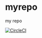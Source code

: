 # myrepo
my repo 

[![CircleCI](https://dl.circleci.com/status-badge/img/gh/settyr1/myrepo/tree/main.svg?style=svg)](https://dl.circleci.com/status-badge/redirect/gh/settyr1/myrepo/tree/main)
